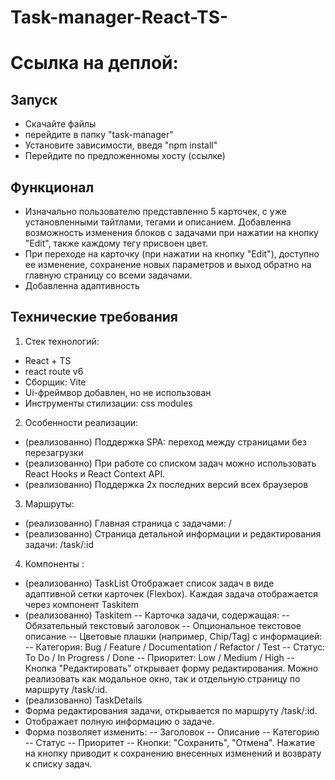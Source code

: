 # Task-manager-React-TS-

# Ссылка на деплой:

## Запуск
 - Скачайте файлы
 - перейдите в папку "task-manager"
 - Установите зависимости, введя "npm install"
 - Перейдите по предложенномы хосту (ссылке)
## Функционал 
 - Изначально пользователю представленно 5 карточек, с уже установленными тайтлами, тегами и описанием.
Добавленна возможность изменения блоков с задачами при нажатии на кнопку "Edit", также каждому тегу присвоен цвет.
 - При переходе на карточку (при нажатии на кнопку "Edit"), доступно ее изменение, сохранение новых параметров и выход обратно на главную страницу со всеми задачами.
 - Добавленна адаптивность
## Технические требования
1. Стек технологий:
 - React + TS
 - react route v6
 - Сборщик: Vite
 - Ui-фреймвор добавлен, но не использован
 - Инструменты стилизации: сss modules
2. Особенности реализации:
 - (реализованно) Поддержка SPA: переход между страницами без перезагрузки
 - (реализованно) При работе со списком задач можно использовать React Hooks и React Context API.
 - (реализованно) Поддержка 2х последних версий всех браузеров
3. Маршруты:
- (реализованно) Главная страница с задачами: /
- (реализованно) Страница детальной информации и редактирования задачи: /task/:id
4. Компоненты :
- (реализованно) TaskList 
Отображает список задач в виде адаптивной сетки карточек (Flexbox).
Каждая задача отображается через компонент Taskitem
- (реализованно) Taskitem
-- Карточка задачи, содержащая:
-- Обязательный текстовый заголовок
-- Опциональное текстовое описание
-- Цветовые плашки (например, Chip/Tag) с информацией:
-- Категория: Bug / Feature / Documentation / Refactor / Test
-- Статус: To Do / In Progress / Done
-- Приоритет: Low / Medium / High
-- Кнопка "Редактировать" открывает форму редактирования. Можно реализовать как
модальное окно, так и отдельную страницу по маршруту /task/:id.
- (реализованно) TaskDetails
 - Форма редактирования задачи, открывается по маршруту /task/:id.
 - Отображает полную информацию о задаче.
 - Форма позволяет изменить:
 -- Заголовок
 -- Описание
 -- Категорию
 -- Статус
 -- Приоритет
 -- Кнопки: "Сохранить", "Отмена". Нажатие на кнопку приводит к сохранению внесенных
изменений и возврату к списку задач.

